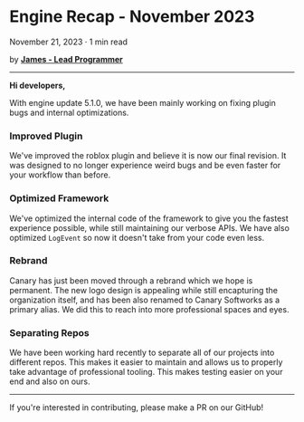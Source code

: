 # Engine Recap - November 2023
November 21, 2023 · 1 min read

by **[James - Lead Programmer](https://github.com/lolmansReturn)**

---

**Hi developers,**

With engine update 5.1.0, we have been mainly working on fixing plugin bugs and internal optimizations.

### Improved Plugin

We've improved the roblox plugin and believe it is now our final revision. It was designed to no longer experience weird bugs and be even faster for your workflow than before.

### Optimized Framework

We've optimized the internal code of the framework to give you the fastest experience possible, while still maintaining our verbose APIs. We have also optimized `LogEvent` so now it doesn't take from your code even less.

### Rebrand

Canary has just been moved through a rebrand which we hope is permanent. The new logo design is appealing while still encapturing the organization itself, and has been also renamed to Canary Softworks as a primary alias. We did this to reach into more professional spaces and eyes.

### Separating Repos

We have been working hard recently to separate all of our projects into different repos. This makes it easier to maintain and allows us to properly take advantage of professional tooling. This makes testing easier on your end and also on ours.

---

If you're interested in contributing, please make a PR on our GitHub!